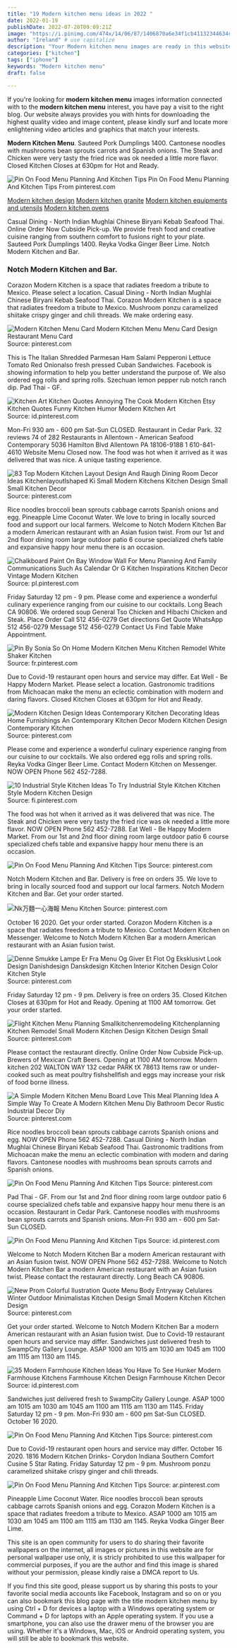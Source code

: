 ```yaml
---
title: "19 Modern kitchen menu ideas in 2022 "
date: 2022-01-19
publishDate: 2022-07-20T09:09:21Z
image: "https://i.pinimg.com/474x/14/06/87/1406870a6e34f1cb41132344634ca882.jpg"
author: "Ireland" # use capitalize
description: "Your Modern kitchen menu images are ready in this website. Modern kitchen menu are a topic that is being searched for and liked by netizens today. You can Download the Modern kitchen menu files here. Get all royalty-free images."
categories: ["kitchen"]
tags: ["iphone"]
keywords: "Modern kitchen menu"
draft: false

---
```


If you're looking for **modern kitchen menu** images information connected with to the **modern kitchen menu** interest, you have pay a visit to the right  blog.  Our website always  provides you with  hints  for downloading  the highest  quality video and image  content, please kindly surf and locate more enlightening video articles and graphics  that match your interests.

**Modern Kitchen Menu**. Sauteed Pork Dumplings 1400. Cantonese noodles with mushrooms bean sprouts carrots and Spanish onions. The Steak and Chicken were very tasty the fried rice was ok needed a little more flavor. Closed Kitchen Closes at 630pm for Hot and Ready.

![Pin On Food Menu Planning And Kitchen Tips](https://i.pinimg.com/474x/38/b7/20/38b7209e432ab28c726fb0d871887e25.jpg "Pin On Food Menu Planning And Kitchen Tips")
Pin On Food Menu Planning And Kitchen Tips From pinterest.com

[Modern kitchen design](/modern-kitchen-design/)
[Modern kitchen granite](/modern-kitchen-granite/)
[Modern kitchen equipments and utensils](/modern-kitchen-equipments-and-utensils/)
[Modern kitchen ovens](/modern-kitchen-ovens/)

Casual Dining - North Indian Mughlai Chinese Biryani Kebab Seafood Thai. Online Order Now Cubside Pick-up. We provide fresh food and creative cuisine ranging from southern comfort to fusions right to your plate. Sauteed Pork Dumplings 1400. Reyka Vodka Ginger Beer Lime. Notch Modern Kitchen and Bar.

### Notch Modern Kitchen and Bar.

Corazon Modern Kitchen is a space that radiates freedom a tribute to Mexico. Please select a location. Casual Dining - North Indian Mughlai Chinese Biryani Kebab Seafood Thai. Corazon Modern Kitchen is a space that radiates freedom a tribute to Mexico. Mushroom ponzu caramelized shiitake crispy ginger and chili threads. We make ordering easy.


![Modern Kitchen Menu Card Modern Kitchen Menu Menu Card Design Restaurant Menu Card](https://i.pinimg.com/originals/6c/cf/1b/6ccf1b8b50766e5b8eeda0b4f70c6db1.jpg "Modern Kitchen Menu Card Modern Kitchen Menu Menu Card Design Restaurant Menu Card")
Source: pinterest.com

This is The Italian Shredded Parmesan Ham Salami Pepperoni Lettuce Tomato Red Onionalso fresh pressed Cuban Sandwiches. Facebook is showing information to help you better understand the purpose of. We also ordered egg rolls and spring rolls. Szechuan lemon pepper rub notch ranch dip. Pad Thai - GF.

![Kitchen Art Kitchen Quotes Annoying The Cook Modern Kitchen Etsy Kitchen Quotes Funny Kitchen Humor Modern Kitchen Art](https://i.pinimg.com/originals/cb/0a/96/cb0a966cb9be8247a1d0aad19c10b285.jpg "Kitchen Art Kitchen Quotes Annoying The Cook Modern Kitchen Etsy Kitchen Quotes Funny Kitchen Humor Modern Kitchen Art")
Source: id.pinterest.com

Mon-Fri 930 am - 600 pm Sat-Sun CLOSED. Restaurant in Cedar Park. 32 reviews 74 of 282 Restaurants in Allentown - American Seafood Contemporary 5036 Hamilton Blvd Allentown PA 18106-9188 1 610-841-4610 Website Menu Closed now. The food was hot when it arrived as it was delivered that was nice. A unique tasting experience.

![83 Top Modern Kitchen Layout Design And Raugh Dining Room Decor Ideas Kitchenlayoutlshaped Ki Small Modern Kitchens Kitchen Design Small Small Kitchen Decor](https://i.pinimg.com/736x/46/a5/ce/46a5ce169489394f685e52a6fce219b4.jpg "83 Top Modern Kitchen Layout Design And Raugh Dining Room Decor Ideas Kitchenlayoutlshaped Ki Small Modern Kitchens Kitchen Design Small Small Kitchen Decor")
Source: pinterest.com

Rice noodles broccoli bean sprouts cabbage carrots Spanish onions and egg. Pineapple Lime Coconut Water. We love to bring in locally sourced food and support our local farmers. Welcome to Notch Modern Kitchen Bar a modern American restaurant with an Asian fusion twist. From our 1st and 2nd floor dining room large outdoor patio 6 course specialized chefs table and expansive happy hour menu there is an occasion.

![Chalkboard Paint On Bay Window Wall For Menu Planning And Family Communications Such As Calendar Or G Kitchen Inspirations Kitchen Decor Vintage Modern Kitchen](https://i.pinimg.com/originals/74/c3/d2/74c3d2f18e64da768546dba708309f0c.jpg "Chalkboard Paint On Bay Window Wall For Menu Planning And Family Communications Such As Calendar Or G Kitchen Inspirations Kitchen Decor Vintage Modern Kitchen")
Source: pl.pinterest.com

Friday Saturday 12 pm - 9 pm. Please come and experience a wonderful culinary experience ranging from our cuisine to our cocktails. Long Beach CA 90806. We ordered soup General Tso Chicken and Hibachi Chicken and Steak. Place Order Call 512 456-0279 Get directions Get Quote WhatsApp 512 456-0279 Message 512 456-0279 Contact Us Find Table Make Appointment.

![Pin By Sonia So On Home Modern Kitchen Menu Kitchen Remodel White Shaker Kitchen](https://i.pinimg.com/originals/d1/45/a3/d145a3f2e34b9652729f96933c5bf9d8.jpg "Pin By Sonia So On Home Modern Kitchen Menu Kitchen Remodel White Shaker Kitchen")
Source: fr.pinterest.com

Due to Covid-19 restaurant open hours and service may differ. Eat Well - Be Happy Modern Market. Please select a location. Gastronomic traditions from Michoacan make the menu an eclectic combination with modern and daring flavors. Closed Kitchen Closes at 630pm for Hot and Ready.

![Modern Kitchen Design Ideas Contemporary Kitchen Decorating Ideas Home Furnishings An Contemporary Kitchen Decor Modern Kitchen Design Contemporary Kitchen](https://i.pinimg.com/736x/92/31/20/92312036c0fb207476c5ee3c6514fbf7.jpg "Modern Kitchen Design Ideas Contemporary Kitchen Decorating Ideas Home Furnishings An Contemporary Kitchen Decor Modern Kitchen Design Contemporary Kitchen")
Source: pinterest.com

Please come and experience a wonderful culinary experience ranging from our cuisine to our cocktails. We also ordered egg rolls and spring rolls. Reyka Vodka Ginger Beer Lime. Contact Modern Kitchen on Messenger. NOW OPEN Phone 562 452-7288.

![10 Industrial Style Kitchen Ideas To Try Industrial Style Kitchen Kitchen Style Modern Kitchen Design](https://i.pinimg.com/736x/aa/79/10/aa79104d06a0638b258c17e714a7a290.jpg "10 Industrial Style Kitchen Ideas To Try Industrial Style Kitchen Kitchen Style Modern Kitchen Design")
Source: fi.pinterest.com

The food was hot when it arrived as it was delivered that was nice. The Steak and Chicken were very tasty the fried rice was ok needed a little more flavor. NOW OPEN Phone 562 452-7288. Eat Well - Be Happy Modern Market. From our 1st and 2nd floor dining room large outdoor patio 6 course specialized chefs table and expansive happy hour menu there is an occasion.

![Pin On Food Menu Planning And Kitchen Tips](https://i.pinimg.com/474x/a1/da/b5/a1dab51a90a35e081d0c8405dd4df1c3.jpg "Pin On Food Menu Planning And Kitchen Tips")
Source: pinterest.com

Notch Modern Kitchen and Bar. Delivery is free on orders 35. We love to bring in locally sourced food and support our local farmers. Notch Modern Kitchen and Bar. Get your order started.

![Nk万麵一心海報 Menu Kitchen](https://i.pinimg.com/736x/8c/32/6e/8c326e33b2c5e225b58c0b3bceeb97e8.jpg "Nk万麵一心海報 Menu Kitchen")
Source: pinterest.com

October 16 2020. Get your order started. Corazon Modern Kitchen is a space that radiates freedom a tribute to Mexico. Contact Modern Kitchen on Messenger. Welcome to Notch Modern Kitchen Bar a modern American restaurant with an Asian fusion twist.

![Denne Smukke Lampe Er Fra Menu Og Giver Et Flot Og Eksklusivt Look Design Danishdesign Danskdesign Kitchen Interior Kitchen Design Color Kitchen Style](https://i.pinimg.com/736x/d1/cd/84/d1cd8487009b7bacc3f45da0960089bd.jpg "Denne Smukke Lampe Er Fra Menu Og Giver Et Flot Og Eksklusivt Look Design Danishdesign Danskdesign Kitchen Interior Kitchen Design Color Kitchen Style")
Source: pinterest.com

Friday Saturday 12 pm - 9 pm. Delivery is free on orders 35. Closed Kitchen Closes at 630pm for Hot and Ready. Opening at 1100 AM tomorrow. Get your order started.

![Flight Kitchen Menu Planning Smallkitchenremodeling Kitchenplanning Kitchen Remodel Small Modern Kitchen Design Kitchen Design Small](https://i.pinimg.com/736x/9c/b0/5f/9cb05fa35896a7a3d5e1741654838af4.jpg "Flight Kitchen Menu Planning Smallkitchenremodeling Kitchenplanning Kitchen Remodel Small Modern Kitchen Design Kitchen Design Small")
Source: pinterest.com

Please contact the restaurant directly. Online Order Now Cubside Pick-up. Brewers of Mexican Craft Beers. Opening at 1100 AM tomorrow. Modern kitchen 202 WALTON WAY 132 cedar PARK tX 78613 Items raw or under-cooked such as meat poultry fishshellfish and eggs may increase your risk of food borne illness.

![A Simple Modern Kitchen Menu Board Love This Meal Planning Idea A Simple Way To Create A Modern Kitchen Menu Diy Bathroom Decor Rustic Industrial Decor Diy](https://i.pinimg.com/564x/04/48/e9/0448e93656d4090d14811ef5e30124c7.jpg "A Simple Modern Kitchen Menu Board Love This Meal Planning Idea A Simple Way To Create A Modern Kitchen Menu Diy Bathroom Decor Rustic Industrial Decor Diy")
Source: pinterest.com

Rice noodles broccoli bean sprouts cabbage carrots Spanish onions and egg. NOW OPEN Phone 562 452-7288. Casual Dining - North Indian Mughlai Chinese Biryani Kebab Seafood Thai. Gastronomic traditions from Michoacan make the menu an eclectic combination with modern and daring flavors. Cantonese noodles with mushrooms bean sprouts carrots and Spanish onions.

![Pin On Food Menu Planning And Kitchen Tips](https://i.pinimg.com/474x/d7/fe/a6/d7fea6f9b8c4f2fb4e385bbe896fd274.jpg "Pin On Food Menu Planning And Kitchen Tips")
Source: pinterest.com

Pad Thai - GF. From our 1st and 2nd floor dining room large outdoor patio 6 course specialized chefs table and expansive happy hour menu there is an occasion. Restaurant in Cedar Park. Cantonese noodles with mushrooms bean sprouts carrots and Spanish onions. Mon-Fri 930 am - 600 pm Sat-Sun CLOSED.

![Pin On Food Menu Planning And Kitchen Tips](https://i.pinimg.com/474x/59/d0/67/59d0673e6372ac5dbb96a597232de618.jpg "Pin On Food Menu Planning And Kitchen Tips")
Source: id.pinterest.com

Welcome to Notch Modern Kitchen Bar a modern American restaurant with an Asian fusion twist. NOW OPEN Phone 562 452-7288. Welcome to Notch Modern Kitchen Bar a modern American restaurant with an Asian fusion twist. Please contact the restaurant directly. Long Beach CA 90806.

![New Prom Colorful Ilustration Quote Menu Body Entryway Celulares Winter Outdoor Minimalistas Kitchen Design Small Modern Kitchen Kitchen Design](https://i.pinimg.com/564x/c4/60/27/c4602736c8d5bdabae9fbb763c2cce64.jpg "New Prom Colorful Ilustration Quote Menu Body Entryway Celulares Winter Outdoor Minimalistas Kitchen Design Small Modern Kitchen Kitchen Design")
Source: pinterest.com

Get your order started. Welcome to Notch Modern Kitchen Bar a modern American restaurant with an Asian fusion twist. Due to Covid-19 restaurant open hours and service may differ. Sandwiches just delivered fresh to SwampCity Gallery Lounge. ASAP 1000 am 1015 am 1030 am 1045 am 1100 am 1115 am 1130 am 1145.

![35 Modern Farmhouse Kitchen Ideas You Have To See Hunker Modern Farmhouse Kitchens Farmhouse Kitchen Design Farmhouse Kitchen Decor](https://i.pinimg.com/736x/0e/41/af/0e41afa6c4c53c836dd55ea4ea808801.jpg "35 Modern Farmhouse Kitchen Ideas You Have To See Hunker Modern Farmhouse Kitchens Farmhouse Kitchen Design Farmhouse Kitchen Decor")
Source: id.pinterest.com

Sandwiches just delivered fresh to SwampCity Gallery Lounge. ASAP 1000 am 1015 am 1030 am 1045 am 1100 am 1115 am 1130 am 1145. Friday Saturday 12 pm - 9 pm. Mon-Fri 930 am - 600 pm Sat-Sun CLOSED. October 16 2020.

![Pin On Food Menu Planning And Kitchen Tips](https://i.pinimg.com/474x/38/b7/20/38b7209e432ab28c726fb0d871887e25.jpg "Pin On Food Menu Planning And Kitchen Tips")
Source: pinterest.com

Due to Covid-19 restaurant open hours and service may differ. October 16 2020. 1816 Modern Kitchen Drinks- Corydon Indiana Southern Comfort Cusine 5 Star Rating. Friday Saturday 12 pm - 9 pm. Mushroom ponzu caramelized shiitake crispy ginger and chili threads.

![Pin On Food Menu Planning And Kitchen Tips](https://i.pinimg.com/474x/14/06/87/1406870a6e34f1cb41132344634ca882.jpg "Pin On Food Menu Planning And Kitchen Tips")
Source: ar.pinterest.com

Pineapple Lime Coconut Water. Rice noodles broccoli bean sprouts cabbage carrots Spanish onions and egg. Corazon Modern Kitchen is a space that radiates freedom a tribute to Mexico. ASAP 1000 am 1015 am 1030 am 1045 am 1100 am 1115 am 1130 am 1145. Reyka Vodka Ginger Beer Lime.

This site is an open community for users to do sharing their favorite wallpapers on the internet, all images or pictures in this website are for personal wallpaper use only, it is stricly prohibited to use this wallpaper for commercial purposes, if you are the author and find this image is shared without your permission, please kindly raise a DMCA report to Us.

If you find this site good, please support us by sharing this posts to your favorite social media accounts like Facebook, Instagram and so on or you can also bookmark this blog page with the title modern kitchen menu by using Ctrl + D for devices a laptop with a Windows operating system or Command + D for laptops with an Apple operating system. If you use a smartphone, you can also use the drawer menu of the browser you are using. Whether it's a Windows, Mac, iOS or Android operating system, you will still be able to bookmark this website.
